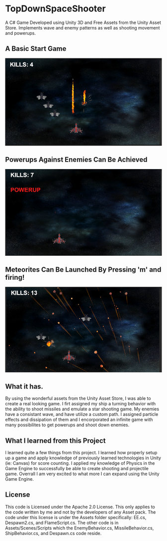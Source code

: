 # TopDownSpaceShooter
A C# Game Developed using Unity 3D and Free Assets from the Unity Asset Store. Implements wave and enemy patterns as well as shooting movement and powerups.

## A Basic Start Game

<img src="p1.png"></img>

## Powerups Against Enemies Can Be Achieved

<img src="p2.png"></img>

## Meteorites Can Be Launched By Pressing 'm' and firing!

<img src="p3.png"></img>

## What it has.

By using the wonderful assets from the Unity Asset Store, I was able to create a real looking game. I firt assigned my ship a turning behavior with the ability to shoot missiles and emulate a star shooting game. My enemies have a consistant wave, and have utilize a custom path. I assigned particle effects and dissipation of them and I encorporated an infinite game with many possibilites to get powerups and shoot down enemies.

## What I learned from this Project

I learned quite a few things from this project. I learned how properly setup up a game and apply knowledge of previously learned technologies in Unity (ie: Canvas) for score counting. I applied my knowledge of Physics in the Game Engine to successfully be able to create shooting and projectile game. Overrall I am very excited to what more I can expand using the Unity Game Engine.


## License
This code is Licensed under the Apache 2.0 License. This only applies to the code written by me and not by the developers of any Asset pack.
The code under this license is under the Assets folder specifically: EE.cs, Despawn2.cs, and FlameScript.cs. The other code is in Assets/Scenes/Scripts which the EnemyBehavior.cs, MissileBehavior.cs, ShipBehavior.cs, and Despawn.cs code reside.
